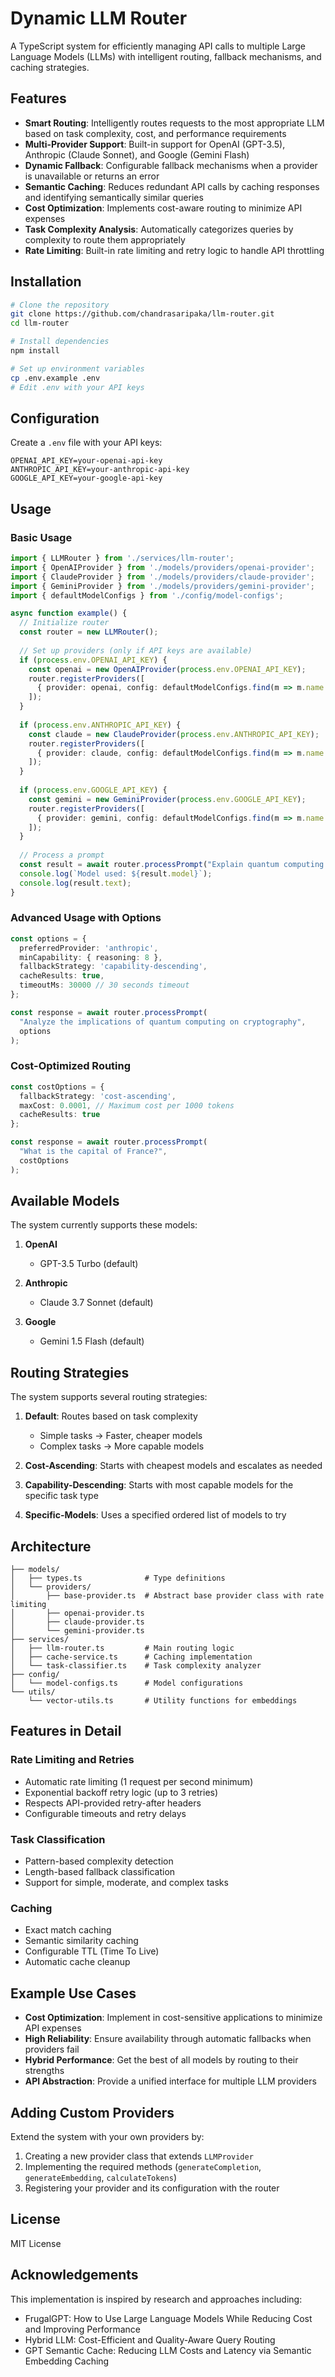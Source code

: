 # Dynamic LLM Router

A TypeScript system for efficiently managing API calls to multiple Large Language Models (LLMs) with intelligent routing, fallback mechanisms, and caching strategies.

## Features

- **Smart Routing**: Intelligently routes requests to the most appropriate LLM based on task complexity, cost, and performance requirements
- **Multi-Provider Support**: Built-in support for OpenAI (GPT-3.5), Anthropic (Claude Sonnet), and Google (Gemini Flash)
- **Dynamic Fallback**: Configurable fallback mechanisms when a provider is unavailable or returns an error
- **Semantic Caching**: Reduces redundant API calls by caching responses and identifying semantically similar queries
- **Cost Optimization**: Implements cost-aware routing to minimize API expenses
- **Task Complexity Analysis**: Automatically categorizes queries by complexity to route them appropriately
- **Rate Limiting**: Built-in rate limiting and retry logic to handle API throttling

## Installation

```bash
# Clone the repository
git clone https://github.com/chandrasaripaka/llm-router.git
cd llm-router

# Install dependencies
npm install

# Set up environment variables
cp .env.example .env
# Edit .env with your API keys
```

## Configuration

Create a `.env` file with your API keys:

```
OPENAI_API_KEY=your-openai-api-key
ANTHROPIC_API_KEY=your-anthropic-api-key
GOOGLE_API_KEY=your-google-api-key
```

## Usage

### Basic Usage

```typescript
import { LLMRouter } from './services/llm-router';
import { OpenAIProvider } from './models/providers/openai-provider';
import { ClaudeProvider } from './models/providers/claude-provider';
import { GeminiProvider } from './models/providers/gemini-provider';
import { defaultModelConfigs } from './config/model-configs';

async function example() {
  // Initialize router
  const router = new LLMRouter();
  
  // Set up providers (only if API keys are available)
  if (process.env.OPENAI_API_KEY) {
    const openai = new OpenAIProvider(process.env.OPENAI_API_KEY);
    router.registerProviders([
      { provider: openai, config: defaultModelConfigs.find(m => m.name === 'gpt-3.5-turbo')! }
    ]);
  }
  
  if (process.env.ANTHROPIC_API_KEY) {
    const claude = new ClaudeProvider(process.env.ANTHROPIC_API_KEY);
    router.registerProviders([
      { provider: claude, config: defaultModelConfigs.find(m => m.name === 'claude-3-7-sonnet')! }
    ]);
  }
  
  if (process.env.GOOGLE_API_KEY) {
    const gemini = new GeminiProvider(process.env.GOOGLE_API_KEY);
    router.registerProviders([
      { provider: gemini, config: defaultModelConfigs.find(m => m.name === 'gemini-1.5-flash')! }
    ]);
  }
  
  // Process a prompt
  const result = await router.processPrompt("Explain quantum computing in simple terms");
  console.log(`Model used: ${result.model}`);
  console.log(result.text);
}
```

### Advanced Usage with Options

```typescript
const options = {
  preferredProvider: 'anthropic',
  minCapability: { reasoning: 8 },
  fallbackStrategy: 'capability-descending',
  cacheResults: true,
  timeoutMs: 30000 // 30 seconds timeout
};

const response = await router.processPrompt(
  "Analyze the implications of quantum computing on cryptography",
  options
);
```

### Cost-Optimized Routing

```typescript
const costOptions = {
  fallbackStrategy: 'cost-ascending',
  maxCost: 0.0001, // Maximum cost per 1000 tokens
  cacheResults: true
};

const response = await router.processPrompt(
  "What is the capital of France?",
  costOptions
);
```

## Available Models

The system currently supports these models:

1. **OpenAI**
   - GPT-3.5 Turbo (default)

2. **Anthropic**
   - Claude 3.7 Sonnet (default)

3. **Google**
   - Gemini 1.5 Flash (default)

## Routing Strategies

The system supports several routing strategies:

1. **Default**: Routes based on task complexity
   - Simple tasks → Faster, cheaper models
   - Complex tasks → More capable models

2. **Cost-Ascending**: Starts with cheapest models and escalates as needed

3. **Capability-Descending**: Starts with most capable models for the specific task type

4. **Specific-Models**: Uses a specified ordered list of models to try

## Architecture

```
├── models/
│   ├── types.ts              # Type definitions
│   └── providers/
│       ├── base-provider.ts  # Abstract base provider class with rate limiting
│       ├── openai-provider.ts
│       ├── claude-provider.ts
│       └── gemini-provider.ts
├── services/
│   ├── llm-router.ts         # Main routing logic
│   ├── cache-service.ts      # Caching implementation
│   └── task-classifier.ts    # Task complexity analyzer
├── config/
│   └── model-configs.ts      # Model configurations
└── utils/
    └── vector-utils.ts       # Utility functions for embeddings
```

## Features in Detail

### Rate Limiting and Retries
- Automatic rate limiting (1 request per second minimum)
- Exponential backoff retry logic (up to 3 retries)
- Respects API-provided retry-after headers
- Configurable timeouts and retry delays

### Task Classification
- Pattern-based complexity detection
- Length-based fallback classification
- Support for simple, moderate, and complex tasks

### Caching
- Exact match caching
- Semantic similarity caching
- Configurable TTL (Time To Live)
- Automatic cache cleanup

## Example Use Cases

- **Cost Optimization**: Implement in cost-sensitive applications to minimize API expenses
- **High Reliability**: Ensure availability through automatic fallbacks when providers fail
- **Hybrid Performance**: Get the best of all models by routing to their strengths
- **API Abstraction**: Provide a unified interface for multiple LLM providers

## Adding Custom Providers

Extend the system with your own providers by:

1. Creating a new provider class that extends `LLMProvider`
2. Implementing the required methods (`generateCompletion`, `generateEmbedding`, `calculateTokens`)
3. Registering your provider and its configuration with the router

## License

MIT License

## Acknowledgements

This implementation is inspired by research and approaches including:
- FrugalGPT: How to Use Large Language Models While Reducing Cost and Improving Performance
- Hybrid LLM: Cost-Efficient and Quality-Aware Query Routing
- GPT Semantic Cache: Reducing LLM Costs and Latency via Semantic Embedding Caching